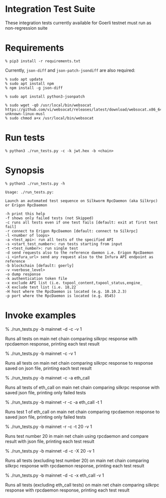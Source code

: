 # Integration Test Suite

These integration tests currently available for Goerli testnet must run as non-regression suite

# Requirements

```
% pip3 install -r requirements.txt
```

Currently, `json-diff` and `json-patch-jsondiff` are also required:

```
% sudo apt update
% sudo apt install npm
% npm install -g json-diff

% sudo apt install python3-jsonpatch

% sudo wget -qO /usr/local/bin/websocat https://github.com/vi/websocat/releases/latest/download/websocat.x86_64-unknown-linux-musl
% sudo chmod a+x /usr/local/bin/websocat
```

# Run tests

```
% python3 ./run_tests.py -c -k jwt.hex -b <chain>
```

# Synopsis

```
% python3 ./run_tests.py -h

Usage: ./run_tests.py:

Launch an automated test sequence on Silkworm RpcDaemon (aka Silkrpc) or Erigon RpcDaemon

-h print this help
-f shows only failed tests (not Skipped)
-c runs all tests even if one test fails [default: exit at first test fail]
-r connect to Erigon RpcDaemon [default: connect to Silkrpc] 
-l <number of loops>
-a <test_api>: run all tests of the specified API
-s <start_test_number>: run tests starting from input
-t <test_number>: run single test
-d send requests also to the reference daemon i.e. Erigon RpcDaemon
-i <infura_url> send any request also to the Infura API endpoint as reference
-b blockchain [default: goerly]
-v <verbose_level>
-o dump response
-k authentication token file
-x exclude API list (i.e. txpool_content,txpool_status,engine_
-X exclude test list (i.e. 18,22
-H host where the RpcDaemon is located (e.g. 10.10.2.3)
-p port where the RpcDaemon is located (e.g. 8545)

```

# Invoke examples

% ./run_tests.py -b mainnet -d -c -v 1

Runs all tests on main net chain comparing silkrpc response with rpcdaemon response, printing each test result

% ./run_tests.py -b mainnet -c -v 1

Runs all tests on main net chain comparing silkrpc response to response saved on json file, printing each test result

% ./run_tests.py -b mainnet -c -a eth_call

Runs all tests of eth_call on main net chain comparing silkrpc response with saved json file, printing only failed tests

% ./run_tests.py -b mainnet -r -c -a eth_call -t 1

Runs test 1 of eth_call on main net chain comparing rpcdaemon response to saved json file, printing only failed tests

% ./run_tests.py -b mainnet -r -c -t 20 -v 1

Runs test number 20 in main net chain using rpcdaemon and compare result with json file, printing each test result

% ./run_tests.py -b mainnet -d -c -X 20 -v 1

Runs all tests (excluding test number 20) on main net chain comparing silkrpc response with rpcdaemon response, printing each test result

% ./run_tests.py -b mainnet -d -c -x eth_call -v 1

Runs all tests (excluding eth_call tests) on main net chain comparing silkrpc response with rpcdaemon response, printing each test result

